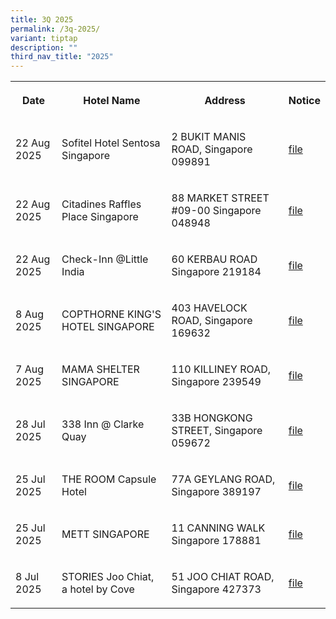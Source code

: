 ```yaml
---
title: 3Q 2025
permalink: /3q-2025/
variant: tiptap
description: ""
third_nav_title: "2025"
---
```

<p></p>
<table style="minWidth: 100px">
<colgroup>
<col>
<col>
<col>
<col>
</colgroup>
<tbody>
<tr>
<th rowspan="1" colspan="1">
<p>Date</p>
</th>
<th rowspan="1" colspan="1">
<p>Hotel Name</p>
</th>
<th rowspan="1" colspan="1">
<p>Address</p>
</th>
<th rowspan="1" colspan="1">
<p>Notice</p>
</th>
</tr>
<tr>
<td rowspan="1" colspan="1">
<p>22 Aug 2025</p>
</td>
<td rowspan="1" colspan="1">
<p>Sofitel Hotel Sentosa Singapore</p>
</td>
<td rowspan="1" colspan="1">
<p>2 BUKIT MANIS ROAD, Singapore 099891</p>
</td>
<td rowspan="1" colspan="1">
<p><a href="/files/Sofitel_Hotel_Sentosa.pdf" rel="noopener noreferrer nofollow" target="_blank">file</a>
</p>
</td>
</tr>
<tr>
<td rowspan="1" colspan="1">
<p>22 Aug 2025</p>
</td>
<td rowspan="1" colspan="1">
<p>Citadines Raffles Place Singapore</p>
</td>
<td rowspan="1" colspan="1">
<p>88 MARKET STREET #09-00 Singapore 048948</p>
</td>
<td rowspan="1" colspan="1">
<p><a href="/files/Citadines_Raffles_Place_Singapore.pdf" rel="noopener noreferrer nofollow" target="_blank">file</a>
</p>
</td>
</tr>
<tr>
<td rowspan="1" colspan="1">
<p>22 Aug 2025</p>
</td>
<td rowspan="1" colspan="1">
<p>Check-Inn @Little India</p>
</td>
<td rowspan="1" colspan="1">
<p>60 KERBAU ROAD Singapore 219184</p>
</td>
<td rowspan="1" colspan="1">
<p><a href="/files/Check_Inn_Little_India.pdf" rel="noopener nofollow" target="_blank">file</a>
</p>
</td>
</tr>
<tr>
<td rowspan="1" colspan="1">
<p>8 Aug 2025</p>
</td>
<td rowspan="1" colspan="1">
<p>COPTHORNE KING'S HOTEL SINGAPORE</p>
</td>
<td rowspan="1" colspan="1">
<p>403 HAVELOCK ROAD, Singapore 169632</p>
</td>
<td rowspan="1" colspan="1">
<p><a href="/files/enotice_COPTHORNE_KING_S_HOTEL_SINGAPORE.pdf" rel="noopener noreferrer nofollow" target="_blank">file</a>
</p>
</td>
</tr>
<tr>
<td rowspan="1" colspan="1">
<p>7 Aug 2025</p>
</td>
<td rowspan="1" colspan="1">
<p>MAMA SHELTER SINGAPORE</p>
</td>
<td rowspan="1" colspan="1">
<p>110 KILLINEY ROAD, Singapore 239549</p>
</td>
<td rowspan="1" colspan="1">
<p><a href="/files/Mama_Shelter_Singapore.pdf" rel="noopener noreferrer nofollow" target="_blank">file</a>
</p>
</td>
</tr>
<tr>
<td rowspan="1" colspan="1">
<p>28 Jul 2025</p>
</td>
<td rowspan="1" colspan="1">
<p>338 Inn @ Clarke Quay</p>
</td>
<td rowspan="1" colspan="1">
<p>33B HONGKONG STREET, Singapore 059672</p>
</td>
<td rowspan="1" colspan="1">
<p><a href="/files/338_inn___clarke_quay.pdf" rel="noopener noreferrer nofollow" target="_blank">file</a>
</p>
</td>
</tr>
<tr>
<td rowspan="1" colspan="1">
<p>25 Jul 2025</p>
</td>
<td rowspan="1" colspan="1">
<p>THE ROOM Capsule Hotel</p>
</td>
<td rowspan="1" colspan="1">
<p>77A GEYLANG ROAD, Singapore 389197</p>
</td>
<td rowspan="1" colspan="1">
<p><a href="/files/the_room_capsule_hotel.pdf" rel="noopener noreferrer nofollow" target="_blank">file</a>
</p>
</td>
</tr>
<tr>
<td rowspan="1" colspan="1">
<p>25 Jul 2025</p>
</td>
<td rowspan="1" colspan="1">
<p>METT SINGAPORE</p>
</td>
<td rowspan="1" colspan="1">
<p>11 CANNING WALK Singapore 178881</p>
</td>
<td rowspan="1" colspan="1">
<p><a href="/files/METT_SINGAPORE.pdf" rel="noopener noreferrer nofollow" target="_blank">file</a>
</p>
</td>
</tr>
<tr>
<td rowspan="1" colspan="1">
<p>8 Jul 2025</p>
</td>
<td rowspan="1" colspan="1">
<p>STORIES Joo Chiat, a hotel by Cove</p>
</td>
<td rowspan="1" colspan="1">
<p>51 JOO CHIAT ROAD, Singapore 427373</p>
</td>
<td rowspan="1" colspan="1">
<p><a href="/files/STORIES_Joo_Chiat__a_hotel_by_Cove.pdf" rel="noopener nofollow" target="_blank">file</a>
</p>
</td>
</tr>
</tbody>
</table>
<p></p>